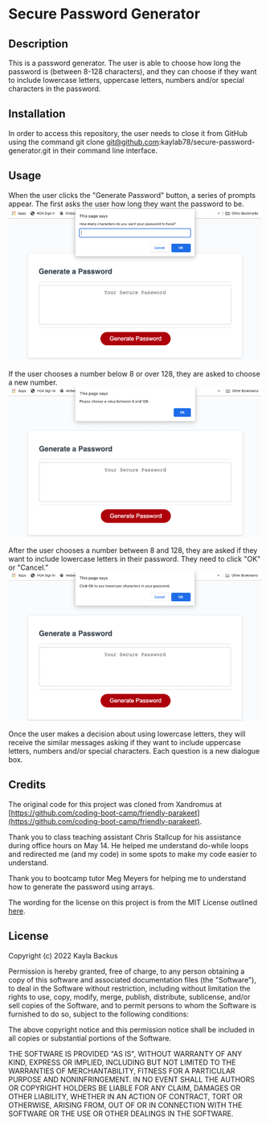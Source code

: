 # Secure Password Generator

## Description
This is a password generator. The user is able to choose how long the password is (between 8-128 characters), and they can choose if they want to include lowercase letters, uppercase letters, numbers and/or special characters in the password.

## Installation
In order to access this repository, the user needs to close it from GitHub using the command git clone git@github.com:kaylab78/secure-password-generator.git in their command line interface.

## Usage
When the user clicks the "Generate Password" button, a series of prompts appear. The first asks the user how long they want the password to be.
![A red button says "Generate Password" below a white form with the title "Generate a Password." A dialogue box is open on the screen, and it says "How many characters do you want your password to have?"](assets/images/screenshot-1.png)

If the user chooses a number below 8 or over 128, they are asked to choose a new number.
![The dialogue box now says, "Please choose a value between 8 and 128."](assets/images/screenshot-2.png)

After the user chooses a number between 8 and 128, they are asked if they want to include lowercase letters in their password. They need to click "OK" or "Cancel."
![The dialogue box now says, "Click OK to use lowercase characters in your password."](assets/images/screenshot-3.png)

Once the user makes a decision about using lowercase letters, they will receive the similar messages asking if they want to include uppercase letters, numbers and/or special characters. Each question is a new dialogue box.

## Credits
The original code for this project was cloned from Xandromus at [https://github.com/coding-boot-camp/friendly-parakeet](https://github.com/coding-boot-camp/friendly-parakeet).

Thank you to class teaching assistant Chris Stallcup for his assistance during office hours on May 14. He helped me understand do-while loops and redirected me (and my code) in some spots to make my code easier to understand.

Thank you to bootcamp tutor Meg Meyers for helping me to understand how to generate the password using arrays.

The wording for the license on this project is from the MIT License outlined [here](https://choosealicense.com/licenses/mit/).

## License
Copyright (c) 2022 Kayla Backus

Permission is hereby granted, free of charge, to any person obtaining a copy of this software and associated documentation files (the "Software"), to deal in the Software without restriction, including without limitation the rights to use, copy, modify, merge, publish, distribute, sublicense, and/or sell copies of the Software, and to permit persons to whom the Software is furnished to do so, subject to the following conditions:

The above copyright notice and this permission notice shall be included in all copies or substantial portions of the Software.

THE SOFTWARE IS PROVIDED "AS IS", WITHOUT WARRANTY OF ANY KIND, EXPRESS OR IMPLIED, INCLUDING BUT NOT LIMITED TO THE WARRANTIES OF MERCHANTABILITY, FITNESS FOR A PARTICULAR PURPOSE AND NONINFRINGEMENT. IN NO EVENT SHALL THE AUTHORS OR COPYRIGHT HOLDERS BE LIABLE FOR ANY CLAIM, DAMAGES OR OTHER LIABILITY, WHETHER IN AN ACTION OF CONTRACT, TORT OR OTHERWISE, ARISING FROM, OUT OF OR IN CONNECTION WITH THE SOFTWARE OR THE USE OR OTHER DEALINGS IN THE SOFTWARE.